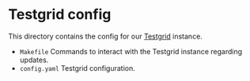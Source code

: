 # Testgrid config

This directory contains the config for our [Testgrid](https://github.com/kubernetes/test-infra/tree/master/testgrid) instance.

* `Makefile` Commands to interact with the Testgrid instance regarding updates.
* `config.yaml` Testgrid configuration.
